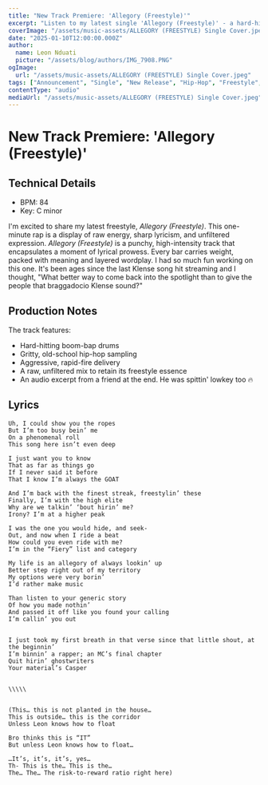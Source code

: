 ```yaml
---
title: "New Track Premiere: 'Allegory (Freestyle)'"
excerpt: "Listen to my latest single 'Allegory (Freestyle)' - a hard-hitting one-minute rap that delivers sharp lyricism and energy."
coverImage: "/assets/music-assets/ALLEGORY (FREESTYLE) Single Cover.jpeg"
date: "2025-01-10T12:00:00.000Z"
author:
  name: Leon Nduati
  picture: "/assets/blog/authors/IMG_7908.PNG"
ogImage:
  url: "/assets/music-assets/ALLEGORY (FREESTYLE) Single Cover.jpeg"
tags: ["Announcement", "Single", "New Release", "Hip-Hop", "Freestyle", "Rap"]
contentType: "audio"
mediaUrl: "/assets/music-assets/ALLEGORY (FREESTYLE) Single Cover.jpeg"
---
```


# New Track Premiere: 'Allegory (Freestyle)'
## Technical Details
- BPM: 84
- Key: C minor

I'm excited to share my latest freestyle, *Allegory (Freestyle)*.
This one-minute rap is a display of raw energy, sharp lyricism, and unfiltered expression. *Allegory (Freestyle)* is a punchy, high-intensity track that encapsulates a moment of lyrical prowess. Every bar carries weight, packed with meaning and layered wordplay.
I had so much fun working on this one. It's been ages since the last Klense song hit streaming and I thought, "What better way to come back into the spotlight than to give the people that braggadocio Klense sound?"

## Production Notes
The track features:
- Hard-hitting boom-bap drums
- Gritty, old-school hip-hop sampling
- Aggressive, rapid-fire delivery
- A raw, unfiltered mix to retain its freestyle essence
- An audio excerpt from a friend at the end. He was spittin' lowkey too 🔥

## Lyrics
```
Uh, I could show you the ropes
But I’m too busy bein’ me
On a phenomenal roll
This song here isn’t even deep

I just want you to know 
That as far as things go
If I never said it before
That I know I’m always the GOAT

And I’m back with the finest streak, freestylin’ these
Finally, I’m with the high elite
Why are we talkin’ ‘bout hirin’ me?
Irony? I’m at a higher peak

I was the one you would hide, and seek-
Out, and now when I ride a beat
How could you even ride with me?
I’m in the “Fiery” list and category

My life is an allegory of always lookin’ up
Better step right out of my territory 
My options were very borin’
I’d rather make music

Than listen to your generic story
Of how you made nothin’
And passed it off like you found your calling
I’m callin’ you out


I just took my first breath in that verse since that little shout, at the beginnin’
I’m binnin’ a rapper; an MC’s final chapter
Quit hirin’ ghostwriters
Your material’s Casper


\\\\\


(This… this is not planted in the house…
This is outside… this is the corridor
Unless Leon knows how to float

Bro thinks this is “IT”
But unless Leon knows how to float…

…It’s, it’s, it’s, yes…
Th- This is the… This is the…
The… The… The risk-to-reward ratio right here) 
```
